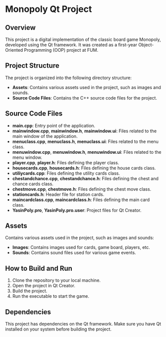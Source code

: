 # Monopoly Qt Project

## Overview

This project is a digital implementation of the classic board game Monopoly, developed using the Qt framework. It was created as a first-year Object-Oriented Programming (OOP) project at FUM.

## Project Structure

The project is organized into the following directory structure:

- **Assets**: Contains various assets used in the project, such as images and sounds.
- **Source Code Files**: Contains the C++ source code files for the project.

## Source Code Files

- **main.cpp**: Entry point of the application.
- **mainwindow.cpp**, **mainwindow.h**, **mainwindow.ui**: Files related to the main window of the application.
- **menuclass.cpp**, **menuclass.h**, **menuclass.ui**: Files related to the menu class.
- **menuwindow.cpp**, **menuwindow.h**, **menuwindow.ui**: Files related to the menu window.
- **player.cpp**, **player.h**: Files defining the player class.
- **housecards.cpp**, **housecards.h**: Files defining the house cards class.
- **utiliycards.cpp**: Files defining the utility cards class.
- **chestandchance.cpp**, **chestandchance.h**: Files defining the chest and chance cards class.
- **chestmove.cpp**, **chestmove.h**: Files defining the chest move class.
- **stationcards.h**: Header file for station cards.
- **maincardclass.cpp**, **maincardclass.h**: Files defining the main card class.
- **YasinPoly.pro**, **YasinPoly.pro.user**: Project files for Qt Creator.

## Assets

Contains various assets used in the project, such as images and sounds:

- **Images**: Contains images used for cards, game board, players, etc.
- **Sounds**: Contains sound files used for various game events.

## How to Build and Run

1. Clone the repository to your local machine.
2. Open the project in Qt Creator.
3. Build the project.
4. Run the executable to start the game.

## Dependencies

This project has dependencies on the Qt framework. Make sure you have Qt installed on your system before building the project.
